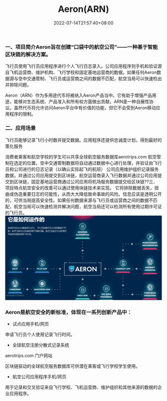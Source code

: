 ﻿---
weight: 
title: "Aeron(ARN)"
description: "Aeron旨在创建“口袋中的航空公司”——一种基于智能区块链的解决方案"
date: 2022-07-14T21:57:40+08:00
lastmod: 2022-07-14T16:45:40+08:00
draft: false
authors: ["MineW"]
featuredImage: "aeronarn.webp"
link: "https://aeron.aero/"
tags: ["数字代币","Aeron(ARN)"]
categories: ["navigation"]
navigation: ["数字代币"]
lightgallery: true
toc: true
pinned: false
recommend: false
recommend1: false
---
### 一、项目简介Aeron旨在创建“口袋中的航空公司”——一种基于智能区块链的解决方案。

飞行员使用飞行员应用程序进行个人飞行日志录入。公司应用程序则手机和验证源自飞机运营商、维护机构、飞行学校和固定基地运营商的数据。如果任何Aeron数据源与空中交通管制、飞行员或运营商之间的数据不匹配，航空当局可以快速检出并排除问题。

Aeron（ARN）作为多用途代币将被纳入Aeron产品当中。它有助于增强产品用途，能够对生态系统、产品准入和所有权方面做出贡献。ARN是一种自展性协议。虽然代币将允许访问Aeron平台中有价值的功能，但它不会受到Aeron移动应用程序的限制。

### 二、应用场景

飞行员能够记录飞行小时数并提交数据。应用程序还提供忠诚度计划，得到最好的策化服务

消费者乘客和航空学校的学生可以共享全球航空服务数据库aerotrips.com
航空管制在选定的位置，空中交通管制数据将自动通过数据中心进行处理，并验证由飞行员和公司进行的日志记录（以确认实际起飞的航班）
公司应用维护组织记录服务数据，并通过公司应用提交到区块链，航空运营商录入飞行数据并通过公司应用提交到区块链，固定基地运营商通过公司应用将机场服务数据提交给区块链??三、项目特点航空安全的改善可以通过使用块链技术来实现。
它将排除数据丢失，扭曲或伪造重要日志的可能性，从而大大降低致命事故的风险。信息应该是透明公开的，可供当局提高安全性。如果任何数据来源与飞行员或运营商之间的数据不匹配，航空当局可以快速检测并解决问题，航空当局还可以检测所有使用过期许可证的飞行员。![3323](3323.png)

### Aeron是航空安全的新标准，体现在一系列创新产品中：

- 试点应用手机/网页

申请飞行员个人使用记录飞行时间。

- 全球航空注册分散式记录系统

aerotrips.com 门户网站

区块链驱动的全球航空服务数据库可供潜在乘客或飞行学校学生使用。

- 航空公司应用程序手机/网页

用于记录和交叉验证来自飞行学校、飞机运营商、维护组织和其他来源的数据的企业应用程序。